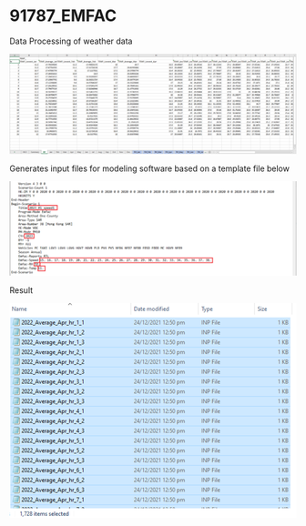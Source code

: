 # 91787_EMFAC

Data Processing of weather data
<p align="left">
  <img src="/pics_for_readme/excelpic1.png" width="700" title="weather data sample">
</p>

Generates input files for modeling software based on a template file below
<p align="left">
  <img src="/pics_for_readme/excelpic2.png" width="700" title="input template">
</p>

Result
<p align="left">
  <img src="/pics_for_readme/excelpic3.png" width="700" title="a batch of input files generated as result">
</p>
